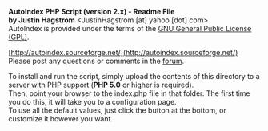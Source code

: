 **AutoIndex PHP Script (version 2.x) - Readme File  
by Justin Hagstrom** <JustinHagstrom [at] yahoo [dot] com>  
<span class="small">AutoIndex is provided under the terms of the [GNU General Public License (GPL)](license.html).</span>

[http://autoindex.sourceforge.net/](http://autoindex.sourceforge.net/)  
Please post any questions or comments in the [forum](http://autoindex.sourceforge.net/forum/).

To install and run the script, simply upload the contents of this directory to a server with PHP support (**PHP 5.0** or higher is required).  
Then, point your browser to the index.php file in that folder. The first time you do this, it will take you to a configuration page.  
To use all the default values, just click the button at the bottom, or customize it however you want.